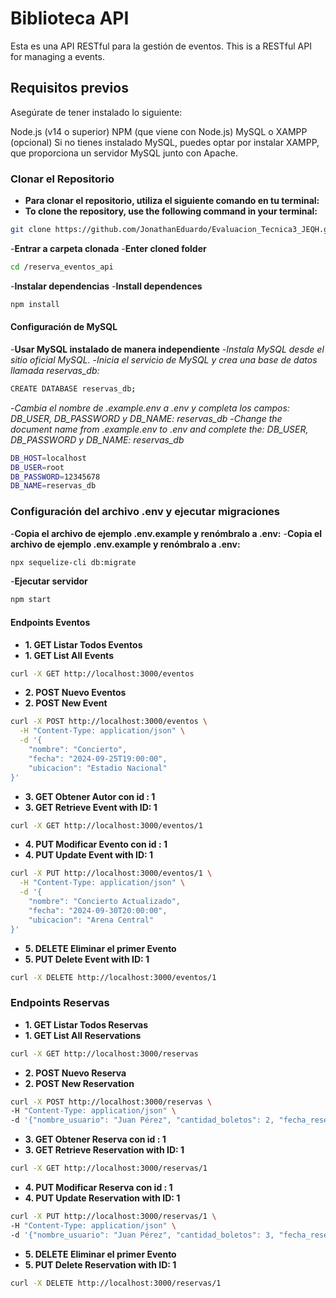 

# Biblioteca API
Esta es una API RESTful para la gestión de eventos.
This is a RESTful API for managing a events.

## Requisitos previos
Asegúrate de tener instalado lo siguiente:

Node.js (v14 o superior)
NPM (que viene con Node.js)
MySQL o XAMPP (opcional)
Si no tienes instalado MySQL, puedes optar por instalar XAMPP, que proporciona un servidor MySQL junto con Apache.


### Clonar el Repositorio
- **Para clonar el repositorio, utiliza el siguiente comando en tu terminal:**
- **To clone the repository, use the following command in your terminal:**
```bash
git clone https://github.com/JonathanEduardo/Evaluacion_Tecnica3_JEQH.git
```
-**Entrar a carpeta clonada**
-**Enter cloned folder**
```bash
cd /reserva_eventos_api
```

-**Instalar dependencias**
-**Install dependences**
```bash
npm install
```

#### Configuración de MySQL
-**Usar MySQL instalado de manera independiente**
-*Instala MySQL desde el sitio oficial MySQL.*
-*Inicia el servicio de MySQL y crea una base de datos llamada reservas_db:*

```bash 
CREATE DATABASE reservas_db;
```
-*Cambia el nombre de .example.env a .env y completa los campos:  DB_USER, DB_PASSWORD y DB_NAME: reservas_db*
-*Change the document name from .example.env to .env and complete the: DB_USER, DB_PASSWORD y DB_NAME: reservas_db*
```bash 
DB_HOST=localhost
DB_USER=root
DB_PASSWORD=12345678
DB_NAME=reservas_db
```

### Configuración del archivo .env y ejecutar migraciones
-**Copia el archivo de ejemplo .env.example y renómbralo a .env:**
-**Copia el archivo de ejemplo .env.example y renómbralo a .env:**
```bash 
npx sequelize-cli db:migrate
```

-**Ejecutar servidor**
```bash 
npm start
```





#### Endpoints Eventos
- **1. GET Listar Todos Eventos**
- **1. GET List All Events**
```bash
curl -X GET http://localhost:3000/eventos
```


- **2. POST Nuevo Eventos**
- **2. POST New Event**
```bash cmd
curl -X POST http://localhost:3000/eventos \
  -H "Content-Type: application/json" \
  -d '{
    "nombre": "Concierto",
    "fecha": "2024-09-25T19:00:00",
    "ubicacion": "Estadio Nacional"
}'
```


- **3. GET Obtener Autor con id : 1**
- **3. GET Retrieve Event with ID: 1**
```bash
curl -X GET http://localhost:3000/eventos/1
```

- **4. PUT Modificar Evento con id : 1**
- **4. PUT Update Event with ID: 1**
```bash c
curl -X PUT http://localhost:3000/eventos/1 \
  -H "Content-Type: application/json" \
  -d '{
    "nombre": "Concierto Actualizado",
    "fecha": "2024-09-30T20:00:00",
    "ubicacion": "Arena Central"
}'

```

- **5. DELETE Eliminar el primer Evento**
- **5. PUT Delete Event with ID: 1**
```bash cmd
curl -X DELETE http://localhost:3000/eventos/1
```
### Endpoints Reservas

- **1. GET Listar Todos Reservas**
- **1. GET List All Reservations**
```bash cmd
curl -X GET http://localhost:3000/reservas
```

- **2. POST Nuevo Reserva**
- **2. POST New Reservation**
```bash cmd
curl -X POST http://localhost:3000/reservas \
-H "Content-Type: application/json" \
-d '{"nombre_usuario": "Juan Pérez", "cantidad_boletos": 2, "fecha_reserva": "2024-09-30T12:00:00Z", "evento_id": 1}'
```

- **3. GET Obtener Reserva con id : 1**
- **3. GET Retrieve Reservation with ID: 1**
```bash cmd
curl -X GET http://localhost:3000/reservas/1
```

- **4. PUT Modificar Reserva con id : 1**
- **4. PUT Update Reservation with ID: 1**
```bash cmd
curl -X PUT http://localhost:3000/reservas/1 \
-H "Content-Type: application/json" \
-d '{"nombre_usuario": "Juan Pérez", "cantidad_boletos": 3, "fecha_reserva": "2024-10-01T12:00:00Z", "evento_id": 1}'
```


- **5. DELETE Eliminar el primer Evento**
- **5. PUT Delete Reservation with ID: 1**
```bash cmd
curl -X DELETE http://localhost:3000/reservas/1
```

